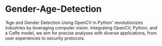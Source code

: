 # Gender-Age-Detection
'Age and Gender Detection Using OpenCV in Python' revolutionizes industries by leveraging computer vision. Integrating OpenCV, Python, and a Caffe model, we aim for precise analyses with diverse applications, from user experiences to security protocols.
